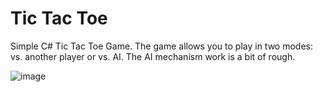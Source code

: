 # Tic Tac Toe
 Simple C# Tic Tac Toe Game. The game allows you to play in two modes: vs. another player or vs. AI. The AI mechanism work is a bit of rough.

![image](https://user-images.githubusercontent.com/46355180/89026728-7d728b00-d329-11ea-9aca-550b4e63ba3b.png)
